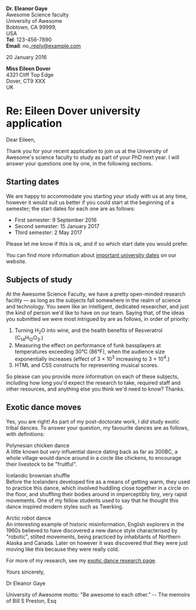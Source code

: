 **Dr. Eleanor Gaye**  
Awesome Science faculty  
University of Awesome  
Bobtown, CA 99999,  
USA  
**Tel**: 123-456-7890  
**Email**: no\_reply@example.com

20 January 2016

**Miss Eileen Dover**  
4321 Cliff Top Edge  
Dover, CT9 XXX  
UK

Re: Eileen Dover university application
=======================================

Dear Eileen,

Thank you for your recent application to join us at the University of Awesome's science faculty to study as part of your PhD next year. I will answer your questions one by one, in the following sections.

Starting dates
--------------

We are happy to accommodate you starting your study with us at any time, however it would suit us better if you could start at the beginning of a semester; the start dates for each one are as follows:

-   First semester: 9 September 2016
-   Second semester: 15 January 2017
-   Third semester: 2 May 2017

Please let me know if this is ok, and if so which start date you would prefer.

You can find more information about [important university dates](http://www.example.com "table of awesome university important dates") on our website.

Subjects of study
-----------------

At the Awesome Science Faculty, we have a pretty open-minded research facility — as long as the subjects fall somewhere in the realm of science and technology. You seem like an intelligent, dedicated researcher, and just the kind of person we'd like to have on our team. Saying that, of the ideas you submitted we were most intrigued by are as follows, in order of priority:

1.  Turning H<sub>2</sub>O into wine, and the health benefits of Resveratrol (C<sub>14</sub>H<sub>12</sub>O<sub>3</sub>.)
2.  Measuring the effect on performance of funk bassplayers at temperatures exceeding 30°C (86°F), when the audience size exponentially increases (effect of 3 × 10<sup>3</sup> increasing to 3 × 10<sup>4</sup>.)
3.  HTML and CSS constructs for representing musical scores.

So please can you provide more information on each of these subjects, including how long you'd expect the research to take, required staff and other resources, and anything else you think we'd need to know? Thanks.

Exotic dance moves
------------------

Yes, you are right! As part of my post-doctorate work, I *did* study exotic tribal dances. To answer your question, my favourite dances are as follows, with definitions:

Polynesian chicken dance  
A little known but *very* influential dance dating back as far as 300BC, a whole village would dance around in a circle like chickens, to encourage their livestock to be "fruitful".

Icelandic brownian shuffle  
Before the Icelanders developed fire as a means of getting warm, they used to practice this dance, which involved huddling close together in a circle on the floor, and shuffling their bodies around in imperceptibly tiny, very rapid movements. One of my fellow students used to say that he thought this dance inspired modern styles such as Twerking.

Arctic robot dance  
An interesting example of historic misinformation, English explorers in the 1960s believed to have discovered a new dance style characterised by "robotic", stilted movements, being practiced by inhabitants of Northern Alaska and Canada. Later on however it was discovered that they were just moving like this because they were really cold.

For more of my research, see my [exotic dance research page](http://www.example.com "Dr Gaye's exotic dance research").

Yours sincerely,

Dr Eleanor Gaye

University of Awesome motto: "Be awesome to each other.” -- The memoirs of Bill S Preston, Esq
